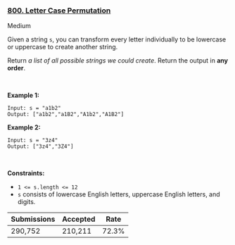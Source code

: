 ### [800. Letter Case Permutation](https://leetcode.com/problems/letter-case-permutation)

Medium

Given a string `` s ``, you can transform every letter individually to be lowercase or uppercase to create another string.

Return _a list of all possible strings we could create_. Return the output in __any order__.

 

__Example 1:__

```
Input: s = "a1b2"
Output: ["a1b2","a1B2","A1b2","A1B2"]
```

__Example 2:__

```
Input: s = "3z4"
Output: ["3z4","3Z4"]
```

 

__Constraints:__

*   `` 1 <= s.length <= 12 ``
*   `` s `` consists of lowercase English letters, uppercase English letters, and digits.

| Submissions    | Accepted     | Rate   |
| -------------- | ------------ | ------ |
| 290,752 | 210,211 | 72.3% |